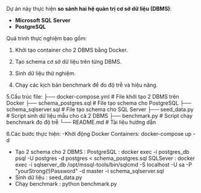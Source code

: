 Dự án này thực hiện **so sánh hai hệ quản trị cơ sở dữ liệu (DBMS)**:  
- **Microsoft SQL Server**  
- **PostgreSQL**  

Quá trình thực nghiệm bao gồm:
1. Khởi tạo container cho 2 DBMS bằng Docker.
   
2. Tạo schema cơ sở dữ liệu trên từng DBMS.
   
3. Sinh dữ liệu thử nghiệm.
   
4. Chạy các kịch bản benchmark để đo độ trễ và hiệu năng.
   
5.Cấu trúc file:
├── docker-compose.yml # File khởi tạo 2 DBMS trên Docker
├── schema_postgres.sql # File tạo schema cho PostgreSQL
├── schema_sqlserver.sql # File tạo schema cho SQL Server
├── seed_data.py # Script sinh dữ liệu mẫu cho cả 2 DBMS
├── benchmark.py # Script chạy benchmark đo độ trễ
└── README.md # Tài liệu hướng dẫn

6.Các bước thực hiện:
-Khời động Docker Containers: docker-compose up -d
- Tạo 2 schema cho 2 DBMS :
  PostgreSQL : docker exec -i postgres_db psql -U postgres -d postgres < schema_postgres.sql
  SQLSever : docker exec -i sqlserver_db /opt/mssql-tools/bin/sqlcmd -S localhost -U sa -P "yourStrong(!)Password" -d master -i schema_sqlserver.sql
- Sinh dữ liệu : seed_data.py
- Chạy benchmark : python benchmark.py
